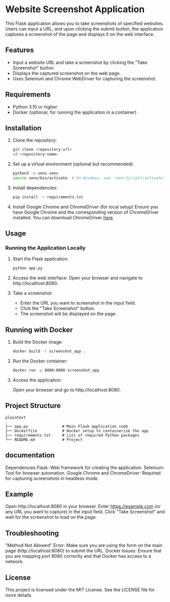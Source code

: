 # Website Screenshot Application
This Flask application allows you to take screenshots of specified websites.
Users can input a URL, and upon clicking the submit button, the application captures a screenshot of the page and displays it on the web interface.

## Features
* Input a website URL and take a screenshot by clicking the "Take Screenshot" button.
* Displays the captured screenshot on the web page.
* Uses Selenium and Chrome WebDriver for capturing the screenshot.

## Requirements
* Python 3.10 or higher
* Docker (optional, for running the application in a container)

## Installation

1. Clone the repository:
    ```bash
    git clone <repository-url>
    cd <repository-name>
    ```

1. Set up a virtual environment (optional but recommended):
    ```bash
    python3 -m venv venv
    source venv/bin/activate  # On Windows, use `venv\Scripts\activate`
    ```

1. Install dependencies:
    ```bash
    pip install -r requirements.txt
    ```

4. Install Google Chrome and ChromeDriver (for local setup)
    Ensure you have Google Chrome and the corresponding version of ChromeDriver installed. You can download ChromeDriver [here](https://developer.chrome.com/docs/chromedriver/downloads?hl=ja).

## Usage
### Running the Application Locally
1. Start the Flask application:

    ```bash
    python app.py
    ```

1. Access the web interface:
    Open your browser and navigate to http://localhost:8080.

1. Take a screenshot:
    * Enter the URL you want to screenshot in the input field.
    * Click the "Take Screenshot" button.
    * The screenshot will be displayed on the page.


## Running with Docker
1. Build the Docker image:
   
    ```bash
    docker build -t screenshot_app .
    ```
   
2. Run the Docker container:

    ```bash
    docker run -p 8080:8080 screenshot_app
    ```
  
3. Access the application:

    Open your browser and go to http://localhost:8080.

## Project Structure
```
plaintext
.
├── app.py               # Main Flask application code
├── Dockerfile           # Docker setup to containerize the app
├── requirements.txt     # List of required Python packages
└── README.md            # Project 
```

## documentation
Dependencies
Flask: Web framework for creating the application.
Selenium: Tool for browser automation.
Google Chrome and ChromeDriver: Required for capturing screenshots in headless mode.

## Example
Open http://localhost:8080 in your browser.
Enter https://example.com (or any URL you want to capture) in the input field.
Click "Take Screenshot" and wait for the screenshot to load on the page.

## Troubleshooting
"Method Not Allowed" Error: Make sure you are using the form on the main page (http://localhost:8080) to submit the URL.
Docker Issues: Ensure that you are mapping port 8080 correctly and that Docker has access to a network.

## License
This project is licensed under the MIT License. See the LICENSE file for more details.
